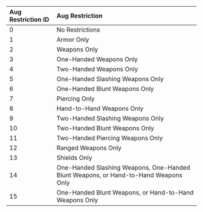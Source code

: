 **Aug Restriction ID**|**Aug Restriction**
:-----|:-----
0|No Restrictions
1|Armor Only
2|Weapons Only
3|One-Handed Weapons Only
4|Two-Handed Weapons Only
5|One-Handed Slashing Weapons Only
6|One-Handed Blunt Weapons Only
7|Piercing Only
8|Hand-to-Hand Weapons Only
9|Two-Handed Slashing Weapons Only
10|Two-Handed Blunt Weapons Only
11|Two-Handed Piercing Weapons Only
12|Ranged Weapons Only
13|Shields Only
14|One-Handed Slashing Weapons, One-Handed Blunt Weapons, or Hand-to-Hand Weapons Only
15|One-Handed Blunt Weapons, or Hand-to-Hand Weapons Only